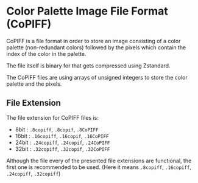 # Color Palette Image File Format (CoPIFF)CoPIFF is a file format in order to store an image consisting of a color palette (non-redundant colors) followed by the pixels which contain the index of the color in the palette.The file itself is binary for that gets compressed using Zstandard.The CoPIFF files are using arrays of unsigned integers to store the color palette and the pixels.## File ExtensionThe file extension for CoPIFF files is: - 8bit : `.8copiff`, `.8copif`, `.8CoPIFF` - 16bit : `.16copiff`, `.16copif`, `.16CoPIFF` - 24bit : `.24copiff`, `.24copif`, `.24CoPIFF` - 32bit : `.32copiff`, `.32copif`, `.32CoPIFF`Although the file every of the presented file extensions are functional, the first one is recommended to be used. (Here it means `.8copiff`, `.16copiff`, `.24copiff`, `.32copiff`)